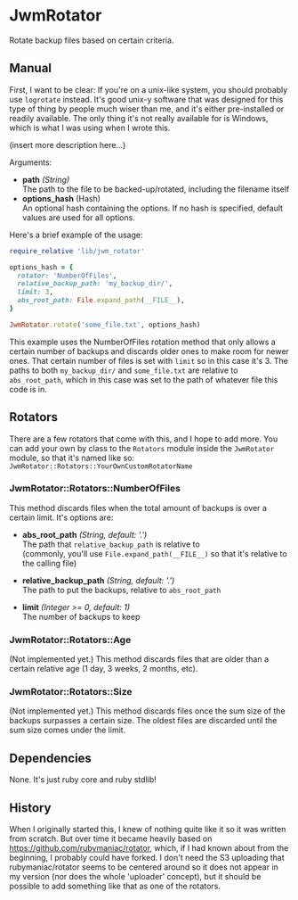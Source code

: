 JwmRotator
==========
Rotate backup files based on certain criteria.


Manual
------
First, I want to be clear: If you're on a unix-like system, you should probably use `logrotate` instead. It's good unix-y software that was designed for this type of thing by people much wiser than me, and it's either pre-installed or readily available. The only thing it's not really available for is Windows, which is what I was using when I wrote this.

(insert more description here...)

Arguments:
- **path** _(String)_  
  The path to the file to be backed-up/rotated, including the filename itself
- **options_hash** (Hash)  
  An optional hash containing the options. If no hash is specified, default values are used for all options.

Here's a brief example of the usage:

```ruby
require_relative 'lib/jwm_rotator'

options_hash = {
  rotator: 'NumberOfFiles',
  relative_backup_path: 'my_backup_dir/',
  limit: 3,
  abs_root_path: File.expand_path(__FILE__),
}

JwmRotator.rotate('some_file.txt', options_hash)
```

This example uses the NumberOfFiles rotation method that only allows a certain number of backups and discards older ones to make room for newer ones. That certain number of files is set with `limit` so in this case it's 3. The paths to both `my_backup_dir/` and `some_file.txt` are relative to `abs_root_path`, which in this case was set to the path of whatever file this code is in.


Rotators
--------

There are a few rotators that come with this, and I hope to add more. You can add your own by class to the `Rotators` module inside the `JwmRotator` module, so that it's named like so: `JwmRotator::Rotators::YourOwnCustomRotatorName`


### JwmRotator::Rotators::NumberOfFiles

This method discards files when the total amount of backups is over a certain limit. It's options are:

- **abs_root_path** _(String, default: '.')_  
  The path that `relative_backup_path` is relative to  
  (commonly, you'll use `File.expand_path(__FILE__)` so that it's relative to the calling file)

- **relative_backup_path** _(String, default: '.')_  
  The path to put the backups, relative to `abs_root_path`

- **limit** _(Integer >= 0, default: 1)_  
  The number of backups to keep


### JwmRotator::Rotators::Age

(Not implemented yet.) This method discards files that are older than a certain relative age (1 day, 3 weeks, 2 months, etc).


### JwmRotator::Rotators::Size

(Not implemented yet.) This method discards files once the sum size of the backups surpasses a certain size. The oldest files are discarded until the sum size comes under the limit.


Dependencies
------------

None. It's just ruby core and ruby stdlib!


History
-------
When I originally started this, I knew of nothing quite like it so it was written from scratch. But over time it became heavily based on https://github.com/rubymaniac/rotator, which, if I had known about from the beginning, I probably could have forked. I don't need the S3 uploading that rubymaniac/rotator seems to be centered around so it does not appear in my version (nor does the whole 'uploader' concept), but it should be possible to add something like that as one of the rotators.



